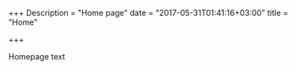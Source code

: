 +++
Description = "Home page"
date = "2017-05-31T01:41:16+03:00"
title = "Home"

+++

Homepage text


